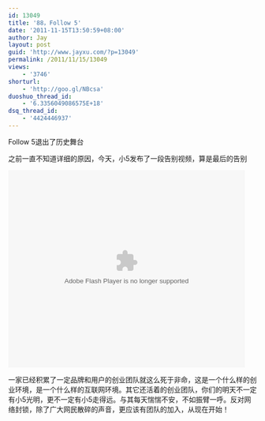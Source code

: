 ```yaml
---
id: 13049
title: '88，Follow 5'
date: '2011-11-15T13:50:59+08:00'
author: Jay
layout: post
guid: 'http://www.jayxu.com/?p=13049'
permalink: /2011/11/15/13049
views:
    - '3746'
shorturl:
    - 'http://goo.gl/NBcsa'
duoshuo_thread_id:
    - '6.3356049086575E+18'
dsq_thread_id:
    - '4424446937'
---
```


Follow 5退出了历史舞台

之前一直不知道详细的原因，今天，小5发布了一段告别视频，算是最后的告别

<object width="480" height="400" classid="clsid:d27cdb6e-ae6d-11cf-96b8-444553540000" codebase="http://download.macromedia.com/pub/shockwave/cabs/flash/swflash.cab#version=6,0,40,0"><param name="src" value="http://player.youku.com/player.php/sid/XMzIxODU1MTY4/v.swf" /><param name="quality" value="high" /><param name="allowscriptaccess" value="sameDomain" /><param name="allowfullscreen" value="true" /><embed width="480" height="400" type="application/x-shockwave-flash" src="http://player.youku.com/player.php/sid/XMzIxODU1MTY4/v.swf" quality="high" allowscriptaccess="sameDomain" allowfullscreen="true" /></object>

一家已经积累了一定品牌和用户的创业团队就这么死于非命，这是一个什么样的创业环境，是一个什么样的互联网环境。其它还活着的创业团队，你们的明天不一定有小5光明，更不一定有小5走得远。与其每天惴惴不安，不如振臂一呼。反对网络封锁，除了广大网民散碎的声音，更应该有团队的加入，从现在开始！